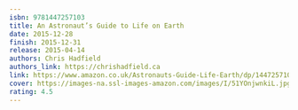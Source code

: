 ```yaml
---
isbn: 9781447257103
title: An Astronaut’s Guide to Life on Earth
date: 2015-12-28
finish: 2015-12-31
release: 2015-04-14
authors: Chris Hadfield
authors_link: https://chrishadfield.ca
link: https://www.amazon.co.uk/Astronauts-Guide-Life-Earth/dp/1447257103
cover: https://images-na.ssl-images-amazon.com/images/I/51YOnjwnkiL.jpg
rating: 4.5
---
```

